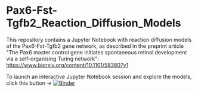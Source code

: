 # Pax6-Fst-Tgfb2_Reaction_Diffusion_Models

This repository contains a Jupyter Notebook with reaction diffusion models of the Pax6-Fst-Tgfb2 gene network, as described in the preprint article "The Pax6 master control gene initiates spontaneous retinal development via a self-organising Turing network": https://www.biorxiv.org/content/10.1101/583807v1

To launch an interactive Jupyter Notebook session and explore the models, click this button -> [![Binder](https://mybinder.org/badge_logo.svg)](https://mybinder.org/v2/gh/GrocottLab/Pax6-Fst-Tgfb2_Reaction_Diffusion_Models/master)
